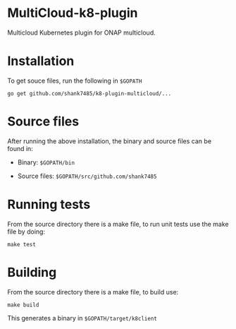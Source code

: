 # MultiCloud-k8-plugin
Multicloud Kubernetes plugin for ONAP multicloud.

# Installation
To get souce files, run the following in `$GOPATH`

`go get github.com/shank7485/k8-plugin-multicloud/...`

# Source files
After running the above installation, the binary and source files can be found in:

* Binary: `$GOPATH/bin`

* Source files: `$GOPATH/src/github.com/shank7485`

# Running tests
From the source directory there is a make file, to run unit tests use the make file by doing:

`make test`

# Building 
From the source directory there is a make file, to build use:

`make build`

This generates a binary in `$GOPATH/target/k8client`
